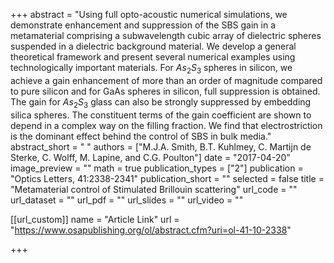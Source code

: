 +++
abstract = "Using full opto-acoustic numerical simulations, we demonstrate enhancement and suppression of the SBS gain in a metamaterial comprising a subwavelength cubic array of dielectric spheres suspended in a dielectric background material. We develop a general theoretical framework and present several numerical examples using technologically important materials. For $As_2S_3$ spheres in silicon, we achieve a gain enhancement of more than an order of magnitude compared to pure silicon and for GaAs spheres in silicon, full suppression is obtained. The gain for $As_2S_3$ glass can also be strongly suppressed by embedding silica spheres. The constituent terms of the gain coefficient are shown to depend in a complex way on the filling fraction. We find that electrostriction is the dominant effect behind the control of SBS in bulk media."
abstract_short = " "
authors = ["M.J.A. Smith, B.T. Kuhlmey, C. Martijn de Sterke, C. Wolff, M. Lapine, and C.G. Poulton"]
date = "2017-04-20"
image_preview = ""
math = true
publication_types = ["2"]
publication = "Optics Letters, 41:2338-2341"
publication_short = ""
selected = false
title = "Metamaterial control of Stimulated Brillouin scattering"
url_code = ""
url_dataset = ""
url_pdf = ""
url_slides = ""
url_video = ""



[[url_custom]]
name = "Article Link"
url = "https://www.osapublishing.org/ol/abstract.cfm?uri=ol-41-10-2338"

+++
